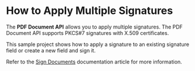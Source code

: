 # How to Apply Multiple Signatures

The **PDF Document API** allows you to apply multiple signatures. The PDF Document API supports  PKCS#7 signatures with X.509 certificates.

This sample project shows how to apply a signature to an existing signature field or create a new field and sign it.

Refer to the [Sign Documents]() documentation article for more information.
